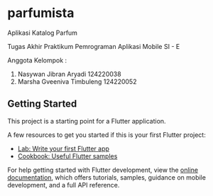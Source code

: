 # parfumista
Aplikasi Katalog Parfum

Tugas Akhir Praktikum Pemrograman Aplikasi Mobile SI - E

Anggota Kelompok : 
1. Nasywan Jibran Aryadi       124220038
2. Marsha Gveeniva Timbuleng   124220052

## Getting Started

This project is a starting point for a Flutter application.

A few resources to get you started if this is your first Flutter project:

- [Lab: Write your first Flutter app](https://docs.flutter.dev/get-started/codelab)
- [Cookbook: Useful Flutter samples](https://docs.flutter.dev/cookbook)

For help getting started with Flutter development, view the
[online documentation](https://docs.flutter.dev/), which offers tutorials,
samples, guidance on mobile development, and a full API reference.
